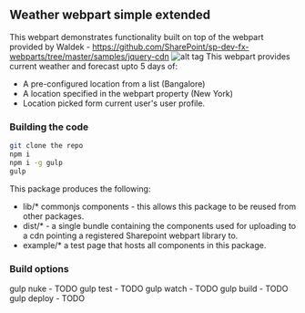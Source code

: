 ## Weather webpart simple extended
This webpart demonstrates functionality built on top of the webpart provided by Waldek - https://github.com/SharePoint/sp-dev-fx-webparts/tree/master/samples/jquery-cdn
![alt tag](https://cloud.githubusercontent.com/assets/9694225/19053382/9e821f64-89b2-11e6-8054-d9c52518aa9c.gif)
This webpart provides current weather and forecast upto 5 days of:
- A pre-configured location from a list (Bangalore)
- A location specified in the webpart property (New York)
- Location picked form current user's user profile.

### Building the code

```bash
git clone the repo
npm i
npm i -g gulp
gulp
```

This package produces the following:

* lib/* commonjs components - this allows this package to be reused from other packages.
* dist/* - a single bundle containing the components used for uploading to a cdn pointing a registered Sharepoint webpart library to.
* example/* a test page that hosts all components in this package.

### Build options

gulp nuke - TODO
gulp test - TODO
gulp watch - TODO
gulp build - TODO
gulp deploy - TODO
